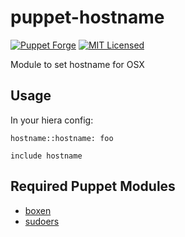 puppet-hostname
===========

[![Puppet Forge](https://img.shields.io/puppetforge/v/halyard/hostname.svg)](https://forge.puppetlabs.com/halyard/hostname)
[![MIT Licensed](http://img.shields.io/badge/license-MIT-green.svg?style=flat)](https://tldrlegal.com/license/mit-license)

Module to set hostname for OSX

## Usage

In your hiera config:

```
hostname::hostname: foo
```

```puppet
include hostname
```

## Required Puppet Modules

* [boxen](https://github.com/halyard/puppet-boxen)
* [sudoers](https://github.com/halyard/puppet-sudoers)

